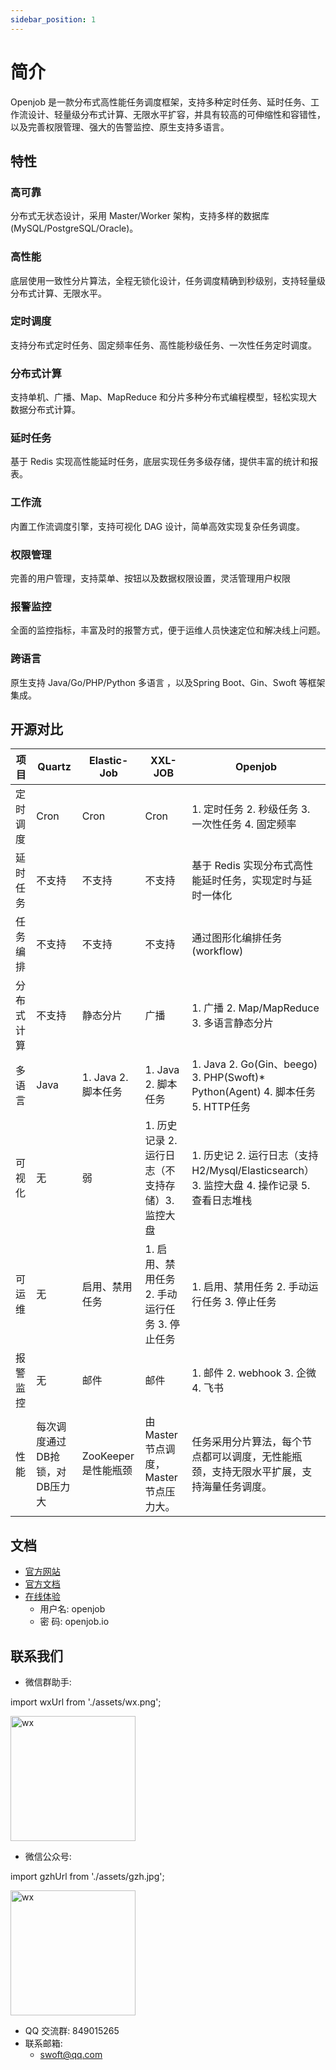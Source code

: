 ```yaml
---
sidebar_position: 1
---
```


# 简介
Openjob 是一款分布式高性能任务调度框架，支持多种定时任务、延时任务、工作流设计、轻量级分布式计算、无限水平扩容，并具有较高的可伸缩性和容错性，以及完善权限管理、强大的告警监控、原生支持多语言。

## 特性
### 高可靠
分布式无状态设计，采用 Master/Worker 架构，支持多样的数据库(MySQL/PostgreSQL/Oracle)。
### 高性能
底层使用一致性分片算法，全程无锁化设计，任务调度精确到秒级别，支持轻量级分布式计算、无限水平。
### 定时调度
支持分布式定时任务、固定频率任务、高性能秒级任务、一次性任务定时调度。
### 分布式计算
支持单机、广播、Map、MapReduce 和分片多种分布式编程模型，轻松实现大数据分布式计算。
### 延时任务
基于 Redis 实现高性能延时任务，底层实现任务多级存储，提供丰富的统计和报表。
### 工作流
内置工作流调度引擎，支持可视化 DAG 设计，简单高效实现复杂任务调度。
### 权限管理
完善的用户管理，支持菜单、按钮以及数据权限设置，灵活管理用户权限
### 报警监控
全面的监控指标，丰富及时的报警方式，便于运维人员快速定位和解决线上问题。
### 跨语言
原生支持 Java/Go/PHP/Python 多语言 ，以及Spring Boot、Gin、Swoft 等框架集成。

## 开源对比
|**项目**|**Quartz**| **Elastic-Job** | **XXL-JOB**                   | **Openjob**                                                             |
| ----- | ----- |-----------------|-------------------------------|-------------------------------------------------------------------------|
|定时调度|Cron| Cron            | Cron                          | 1. 定时任务 2. 秒级任务 3. 一次性任务 4. 固定频率                                        |
|延时任务|不支持| 不支持             | 不支持                           | 基于 Redis 实现分布式高性能延时任务，实现定时与延时一体化                                        |
|任务编排|不支持| 不支持             | 不支持                           | 通过图形化编排任务(workflow)                                                     |
|分布式计算|不支持| 静态分片            | 广播                            | 1. 广播 2. Map/MapReduce 3. 多语言静态分片                                       |
|多语言|Java| 1. Java 2. 脚本任务 | 1. Java 2. 脚本任务               | 1. Java 2. Go(Gin、beego) 3. PHP(Swoft)* Python(Agent) 4. 脚本任务 5. HTTP任务 |
|可视化|无| 弱               | 1. 历史记录 2. 运行日志（不支持存储）3. 监控大盘 | 1. 历史记 2. 运行日志（支持 H2/Mysql/Elasticsearch）3. 监控大盘 4. 操作记录 5. 查看日志堆栈      |
|可运维|无| 启用、禁用任务         | 1. 启用、禁用任务 2. 手动运行任务 3. 停止任务  | 1. 启用、禁用任务 2. 手动运行任务 3. 停止任务                                            |
|报警监控|无| 邮件              | 邮件                            | 1. 邮件 2. webhook 3. 企微 4. 飞书                                            |
|性能|每次调度通过DB抢锁，对DB压力大| ZooKeeper是性能瓶颈  | 由Master节点调度，Master节点压力大。      | 任务采用分片算法，每个节点都可以调度，无性能瓶颈，支持无限水平扩展，支持海量任务调度。                             |

## 文档

- [官方网站](https://openjob.io)
- [官方文档](https://openjob.io/zh-Hans/docs/intro/)
- [在线体验](https://demo.openjob.io)
  - 用户名: openjob
  - 密 码: openjob.io

## 联系我们

- 微信群助手:

import wxUrl from './assets/wx.png';

<img src={wxUrl} alt="wx" width="200"/>


- 微信公众号:

import gzhUrl from './assets/gzh.jpg';


<img src={gzhUrl} alt="wx" width="200"/>

- QQ 交流群: 849015265
- 联系邮箱:
  - swoft@qq.com


